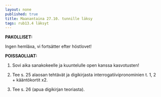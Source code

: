 ```yaml
---
layout: none
published: true
title: Maanantaina 27.10. tunnille läksy
tags: rub13.4 läksyt
---
```

**PAKOLLISET:**

Ingen hemläxa, vi fortsätter efter höstlovet!

**POISSAOLIJAT:**

1. Sovi aika sanakokeelle ja kuuntelulle open kanssa kasvotusten!

2. Tee s. 25 alaosan tehtävät ja digikirjasta interrogatiivipronominien t.
 1, 2 + kääntökortit x2.
 
3. Tee s. 26 (apua digikirjan teoriasta).


